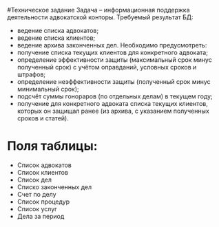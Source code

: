 ﻿#Техническое задание
Задача – информационная поддержка деятельности адвокатской конторы.
Требуемый результат БД:
*	ведение списка адвокатов;
*	ведение списка клиентов;
*	ведение архива законченных дел.
Необходимо предусмотреть:
*	получение списка текущих клиентов для конкретного адвоката;
*	определение эффективности защиты (максимальный срок минус полученный срок) с учётом оправданий, условных сроков и штрафов;
*	определение неэффективности защиты (полученный срок минус минимальный срок);
*	подсчёт суммы гонораров (по отдельных делам) в текущем году;
*	получение для конкретного адвоката списка текущих клиентов, которых он защищал ранее (из архива, с указанием полученных сроков и статей).
# Поля таблицы:
* Список адвокатов
* Список клиентов
* Список дел
* Списко законченных дел
* Счет по делу
* Список процедур
* Список услуг
* Дела за период